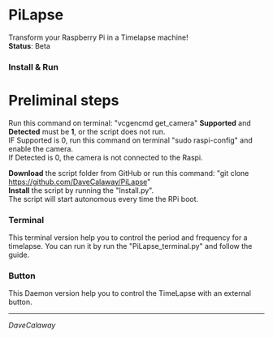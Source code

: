 # PiLapse
Transform your Raspberry Pi in a Timelapse machine!  
**Status**: Beta

### Install & Run
# Preliminal steps
Run this command on terminal: "vcgencmd get_camera"
**Supported** and **Detected** must be **1**, or the script does not run.   
IF Supported is 0, run this command on terminal "sudo raspi-config" and enable the camera.   
If Detected is 0, the camera is not connected to the Raspi.   

**Download** the script folder from GitHub or run this command: "git clone https://github.com/DaveCalaway/PiLapse"   
**Install** the script by running the "Install.py".  
The script will start autonomous every time the RPi boot.   


### Terminal
This terminal version help you to control the period and frequency for a timelapse.
You can run it by run the "PiLapse_terminal.py" and follow the guide.   


### Button
This Daemon version help you to control the TimeLapse with an external button.   

----------
*DaveCalaway*
